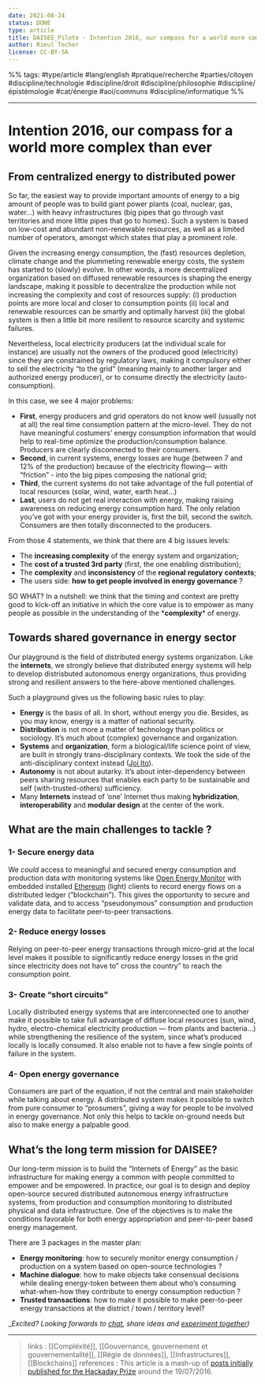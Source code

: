 ```yaml
---
date: 2021-08-24
status: DONE
type: article
title: DAISEE_Pilote - Intention 2016, our compass for a world more complex than ever
author: Rieul Techer
license: CC-BY-SA
---
```


%% tags: #type/article #lang/english #pratique/recherche #parties/citoyen #discipline/technologie #discipline/droit #discipline/philosophie #discipline/épistémologie #cat/énergie #aoi/communs #discipline/informatique %% 

---

Intention 2016, our compass for a world more complex than ever
===

## From centralized energy to distributed power

So far, the easiest way to provide important amounts of energy to a big amount of people was to build giant power plants (coal, nuclear, gas, water…) with heavy infrastructures (big pipes that go through vast territories and more little pipes that go to homes). Such a system is based on low-cost and abundant non-renewable resources, as well as a limited number of operators, amongst which states that play a prominent role.

Given the increasing energy consumption, the (fast) resources depletion, climate change and the plummeting renewable energy costs, the system has started to (slowly) evolve. In other words, a more decentralized organization based on diffused renewable resources is shaping the energy landscape, making it possible to decentralize the production while not increasing the complexity and cost of resources supply: (i) production points are more local and closer to consumption points (ii) local and renewable resources can be smartly and optimally harvest (iii) the global system is then a little bit more resilient to resource scarcity and systemic failures.

Nevertheless, local electricity producers (at the individual scale for instance) are usually not the owners of the produced good (electricity) since they are constrained by regulatory laws, making it compulsory either to sell the electricity “to the grid” (meaning mainly to another larger and authorized energy producer), or to consume directly the electricity (auto-consumption).

In this case, we see 4 major problems:

* **First**, energy producers and grid operators do not know well (usually not at all) the real time consumption pattern at the micro-level. They do not have meaningful costumers’ energy consumption information that would help to real-time optimize the production/consumption balance. Producers are clearly disconnected to their consumers.
* **Second**, in current systems, energy losses are huge (between 7 and 12% of the production) because of the electricity flowing— with “friction” - into the big pipes composing the national grid;
* **Third**, the current systems do not take advantage of the full potential of local resources (solar, wind, water, earth heat...)
* **Last**, users do not get real interaction with energy, making raising awareness on reducing energy consumption hard. The only relation you’ve got with your energy provider is, first the bill, second the switch. Consumers are then totally disconnected to the producers.

From those 4 statements, we think that there are 4 big issues levels:

* The **increasing complexity** of the energy system and organization;
* The **cost of a trusted 3rd party** (first, the one enabling distribution);
* The **complexity** and **inconsistency** of the **regional** **regulatory** **contexts**;
* The users side: **how to get people involved in energy governance** ?

SO WHAT? In a nutshell: we think that the timing and context are pretty good to kick-off an initiative in which the core value is to empower as many people as possible in the understanding of the \***complexity**\* of energy.

## Towards shared governance in energy sector

Our playground is the field of distributed energy systems organization. Like the **internets**, we strongly believe that distributed energy systems will help to develop distrisbuted autonomous energy organizations, thus providing strong and resilient answers to the here-above mentioned challenges.

Such a playground gives us the following basic rules to play:

* **Energy** is the basis of all. In short, without energy you die. Besides, as you may know, energy is a matter of national security.
* **Distribution** is not more a matter of technology than politics or sociology. It’s much about (complex) governance and organization.
* **Systems** and **organization**, form a biological/life science point of view, are built in strongly trans-disciplinary contexts. We took the side of the anti-disciplinary context instead ([Joi Ito](https://joi.ito.com/weblog/2014/10/02/antidisciplinar.html)).
* **Autonomy** is not about autarky. It’s about inter-dependency between peers sharing resources that enables each party to be sustainable and self (with-trusted-others) sufficiency.
* Many **Internets** instead of ‘one’ Internet thus making **hybridization**, **interoperability** and **modular design** at the center of the work.

## What are the main challenges to tackle ?

### 1- Secure energy data

We _could_ access to meaningful and secured energy consumption and production data with monitoring systems like [Open Energy Monitor](https://openenergymonitor.org/emon/) with embedded installed [Ethereum](http://ethereum.org) \(light\) clients to record energy flows on a distributed ledger \(“blockchain”\). This gives the opportunity to secure and validate data, and to access “pseudonymous” consumption and production energy data to facilitate peer-to-peer transactions.

### 2- Reduce energy losses

Relying on peer-to-peer energy transactions through micro-grid at the local level makes it possible to significantly reduce energy losses in the grid since electricity does not have to” cross the country” to reach the consumption point.

### 3- Create “short circuits”

Locally distributed energy systems that are interconnected one to another make it possible to take full advantage of diffuse local resources \(sun, wind, hydro, electro-chemical electricity production — from plants and bacteria…\) while strengthening the resilience of the system, since what’s produced locally is locally consumed. It also enable not to have a few single points of failure in the system.

### 4- Open energy governance

Consumers are part of the equation, if not the central and main stakeholder while talking about energy. A distributed system makes it possible to switch from pure consumer to “prosumers”, giving a way for people to be involved in energy governance. Not only this helps to tackle on-ground needs but also to make energy a palpable good.

## What’s the long term mission for DAISEE?

Our long-term mission is to build the “Internets of Energy” as the basic infrastructure for making energy a common with people committed to empower and be empowered. In practice, our goal is to design and deploy open-source secured distributed autonomous energy infrastructure systems, from production and consumption monitoring to distributed physical and data infrastructure. One of the objectives is to make the conditions favorable for both energy appropriation and peer-to-peer based energy management.

There are 3 packages in the master plan:

* **Energy monitoring**: how to securely monitor energy consumption / production on a system based on open-source technologies ? 
* **Machine dialogue**: how to make objects take consensual decisions while dealing energy-token between them about who’s consuming what-when-how they contribute to energy consumption reduction ? 
* **Trusted transactions**: how to make it possible to make peer-to-peer energy transactions at the district / town / territory level? 

_*Excited? Looking forwards to [chat](https://twitter.com/callmedaisee), share ideas and [experiment together](http://github.com/daisee))*


---
> links : [[Compléxité]], [[Gouvernance, gouvernement et gouvernementalité]], [[Régie de données]], [[Infrastructures]], [[Blockchains]]
> references : This article is a mash-up of [posts initially published for the Hackaday Prize](https://hackaday.io/project/10879/logs?sort=oldest) around the 19/07/2016. 